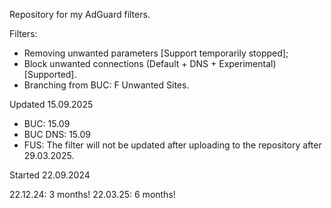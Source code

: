 Repository for my AdGuard filters.



Filters:
- Removing unwanted parameters [Support temporarily stopped];
- Block unwanted connections (Default + DNS + Experimental) [Supported].
-  Branching from BUC: F Unwanted Sites.

Updated 15.09.2025
- BUC: 15.09
- BUC DNS: 15.09
- FUS: The filter will not be updated after uploading to the repository after 29.03.2025.

Started 22.09.2024

22.12.24: 3 months!
22.03.25: 6 months!
